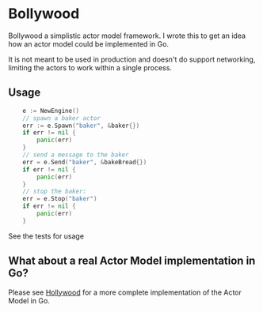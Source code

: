 # Bollywood

Bollywood a simplistic actor model framework. I wrote this to get an idea how 
an actor model could be implemented in Go. 

It is not meant to be used in production and doesn't  do support networking, limiting the actors to work within a 
single process.


## Usage



```go
    e := NewEngine()
    // spawn a baker actor 
	err := e.Spawn("baker", &baker{})
	if err != nil {
		panic(err)
	}
	// send a message to the baker
	err = e.Send("baker", &bakeBread{})
	if err != nil {
        panic(err)
    }
    // stop the baker:
    err = e.Stop("baker")
    if err != nil {
        panic(err)
    }

```
See the tests for usage

## What about a real Actor Model implementation in Go?

Please see [Hollywood](https://github.com/anthdm/hollywood) for a more complete implementation of the Actor Model in Go. 

